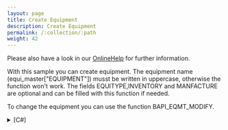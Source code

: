 ```yaml
---
layout: page
title: Create Equipment
description: Create Equipment
permalink: /:collection/:path
weight: 42
---
```


Please also have a look in our [OnlineHelp](https://help.theobald-software.com/en/) for further information.

With this sample you can create equipment. The equipment name (equi_master["EQUIPMENT"]) musst be written in uppercase, otherwise the function won't work. The fields EQUITYPE,INVENTORY and MANFACTURE are optional and can be filled with this function if needed.

To change the equipment you can use the function BAPI_EQMT_MODIFY.

<details>
<summary>[C#]</summary>
{% highlight csharp %}
static void Main(string[] args)
        {
            R3Connection con = new R3Connection("SAPUser", 00, "SAPUser", "Password", "en", "800");
            con.Open(false);
  
            RFCFunction func = con.CreateFunction("BAPI_EQMT_CREATE");
  
            RFCStructure equi_master = func.Exports["EQUIMASTER"].ToStructure();
  
                equi_master["EQUIPMENT"] = "TESTEQUIP04"; //  Equipment
                equi_master["EQUICATGRY"] = "M"; //EquipmentCategory
                equi_master["EQUITYPE"] = "5000"; //ObjectType     optional
                equi_master["INVENTORY"] = "123456"; //Inventury No.  optional
                equi_master["MANFACTURE"] = "TEST AG"; //Manufacturer   optional
  
            RFCStructure equi_text = func.Exports["EQUITEXT"].ToStructure();
  
                equi_text["EQUIDESCR"] = "TestDescription"; //Description
  
            RFCStructure equi_location = func.Exports["EQUILOCATION"].ToStructure();
  
                equi_location["MAINTPLANT"] = "1000"; //Plant
  
            func.Execut e();
  
  
            // ReturnMessage from BAPI
            RFCStructure funcRet = func.Imports["RETURN"].ToStructure();
            if (funcRet["Type"].ToString() == "S")
                Console.WriteLine("Equipment was created succesfully");
            else
            Console.WriteLine (funcRet["MESSAGE"].ToString());
            Console.WriteLine("Please Press Enter to continue");
  
            Console.ReadLine();
  
  
        }
{% endhighlight %}
</details>
